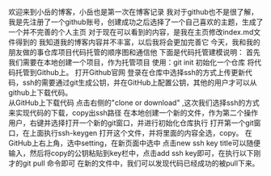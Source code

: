 欢迎来到小岳的博客，小岳也是第一次在博客记录
我对于github也不是很了解，我是先注册了一个github账号，创建成功之后选择了一个自己喜欢的主题，生成了一个并不完善的个人主页
对于现在可以看到的内容，是我在主页修改index.md文件得到的
我知道我的博客内容并不丰富，以后我将会更加完善它
今天，我和我的朋友做的事仓库项目代码托管的顺序图和通信他
下面是代码托管建模说明：
首先我们需要在本地创建一个项目，作为托管项目
使用：git init 初始化一个仓库
将代码托管到Github上。
打开Github官网 登录在仓库中选择ssh的方式上传更新代码，ssh的需要通过git生成公钥，并在GitHub上配置公钥，其他的用户才可以从github上下载代码。    
从GitHub上下载代码    点击右侧的"clone or download" ,这次我们选择ssh的方式来实现代码的下载，copy出ssh路径
在本地创建一个新的文件，作为第二个操作用户，右键并选择打开一个新的git窗口，并进行初始化仓库执行
打开第一个git窗口，在上面执行ssh-keygen
打开这个文件，并将里面的内容全选，copy。
在GitHub上右上角，选中setting，在新页面中选中
点击new ssh key
title可以随便输入，然后将copy的公钥粘贴到key栏中，点击add ssh key即可，在执行以下刚才的git pull 命令即可
在新的文件中，我们可以发现代码已经成功的被pull下来。
